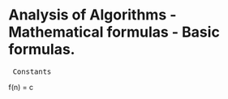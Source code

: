 # Analysis of Algorithms - Mathematical formulas - Basic formulas. 

<pre> Constants </pre>
f(n) = c